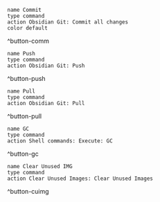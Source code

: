 ```button
name Commit
type command
action Obsidian Git: Commit all changes
color default
```
^button-comm
```button
name Push
type command
action Obsidian Git: Push
```
^button-push
```button
name Pull
type command
action Obsidian Git: Pull
```
^button-pull
```button
name GC
type command
action Shell commands: Execute: GC
```
^button-gc
```button
name Clear Unused IMG
type command
action Clear Unused Images: Clear Unused Images
```
^button-cuimg